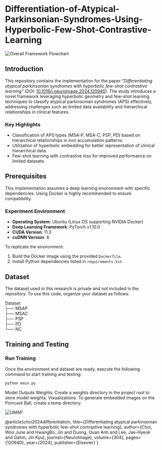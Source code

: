 # Differentiation-of-Atypical-Parkinsonian-Syndromes-Using-Hyperbolic-Few-Shot-Contrastive-Learning

![Overall Framework Flowchart](https://github.com/asd147asd147/Differentiation-of-Atypical-Parkinsonian-Syndromes-Using-Hyperbolic-Few-Shot-Contrastive-Learning/assets/55697983/1761ccb9-600f-4229-890b-b5bf38271015)

## Introduction

This repository contains the implementation for the paper *"Differentiating atypical parkinsonian syndromes with hyperbolic few-shot contrastive learning"* (DOI: [10.1016/j.neuroimage.2024.120940](https://doi.org/10.1016/j.neuroimage.2024.120940)). The study introduces a novel framework leveraging hyperbolic geometry and few-shot learning techniques to classify atypical parkinsonian syndromes (APS) effectively, addressing challenges such as limited data availability and hierarchical relationships in clinical features.

### Key Highlights
- Classification of APS types (MSA-P, MSA-C, PSP, PD) based on hierarchical relationships in iron accumulation patterns.
- Utilization of hyperbolic embedding for better representation of clinical hierarchical data.
- Few-shot learning with contrastive loss for improved performance on limited datasets.

## Prerequisites

This implementation assumes a deep learning environment with specific dependencies. Using Docker is highly recommended to ensure compatibility.

### Experiment Environment
- **Operating System**: Ubuntu (Linux OS supporting NVIDIA Docker)
- **Deep Learning Framework**: PyTorch v1.10.0
- **CUDA Version**: 11.3
- **cuDNN Version**: 8

To replicate the environment:
1. Build the Docker image using the provided `Dockerfile`.
2. Install Python dependencies listed in `requirements.txt`.

## Dataset

The dataset used in this research is private and not included in the repository. To use this code, organize your dataset as follows:

Dataset   
├── MSAP   
├── MSAC   
├── PSP   
├── PD   
└── NC   

## Training and Testing

### Run Training
Once the environment and dataset are ready, execute the following command to start training and testing:

```bash
python main.py
```

Model Outputs
  Weights: Create a weights directory in the project root to store model weights.
  Visualizations: To generate embedded images on the Poincaré Ball, create a temp directory.

![UMAP](https://github.com/asd147asd147/Differentiation-of-Atypical-Parkinsonian-Syndromes-Using-Hyperbolic-Few-Shot-Contrastive-Learning/assets/55697983/eacdb273-8e93-437d-90b2-def110611423)

@article{choi2024differentiation,
  title={Differentiating atypical parkinsonian syndromes with hyperbolic few-shot contrastive learning},
  author={Choi, Won June and HwangBo, Jin and Duong, Quan Anh and Lee, Jae-Hyeok and Gahm, Jin Kyu},
  journal={NeuroImage},
  volume={304},
  pages={120940},
  year={2024},
  publisher={Elsevier}
}
